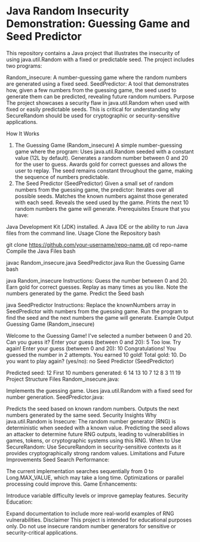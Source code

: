 # Java Random Insecurity Demonstration: Guessing Game and Seed Predictor
This repository contains a Java project that illustrates the insecurity of using java.util.Random with a fixed or predictable seed. The project includes two programs:

Random_insecure: A number-guessing game where the random numbers are generated using a fixed seed.
SeedPredictor: A tool that demonstrates how, given a few numbers from the guessing game, the seed used to generate them can be predicted, revealing future random numbers.
Purpose
The project showcases a security flaw in java.util.Random when used with fixed or easily predictable seeds. This is critical for understanding why SecureRandom should be used for cryptographic or security-sensitive applications.

How It Works
1. The Guessing Game (Random_insecure)
A simple number-guessing game where the program:
Uses java.util.Random seeded with a constant value (12L by default).
Generates a random number between 0 and 20 for the user to guess.
Awards gold for correct guesses and allows the user to replay.
The seed remains constant throughout the game, making the sequence of numbers predictable.
2. The Seed Predictor (SeedPredictor)
Given a small set of random numbers from the guessing game, the predictor:
Iterates over all possible seeds.
Matches the known numbers against those generated with each seed.
Reveals the seed used by the game.
Prints the next 10 random numbers the game will generate.
Prerequisites
Ensure that you have:

Java Development Kit (JDK) installed.
A Java IDE or the ability to run Java files from the command line.
Usage
Clone the Repository
bash

git clone https://github.com/your-username/repo-name.git
cd repo-name
Compile the Java Files
bash

javac Random_insecure.java SeedPredictor.java
Run the Guessing Game
bash

java Random_insecure
Instructions:
Guess the number between 0 and 20.
Earn gold for correct guesses.
Replay as many times as you like.
Note the numbers generated by the game.
Predict the Seed
bash

java SeedPredictor
Instructions:
Replace the knownNumbers array in SeedPredictor with numbers from the guessing game.
Run the program to find the seed and the next numbers the game will generate.
Example Output
Guessing Game (Random_insecure)


Welcome to the Guessing Game!
I've selected a number between 0 and 20. Can you guess it?
Enter your guess (between 0 and 20): 5
Too low. Try again!
Enter your guess (between 0 and 20): 10
Congratulations! You guessed the number in 2 attempts.
You earned 10 gold! Total gold: 10.
Do you want to play again? (yes/no): no
Seed Predictor (SeedPredictor)


Predicted seed: 12
First 10 numbers generated:
6
14
13
10
7
12
8
3
11
19
Project Structure
Files
Random_insecure.java:

Implements the guessing game.
Uses java.util.Random with a fixed seed for number generation.
SeedPredictor.java:

Predicts the seed based on known random numbers.
Outputs the next numbers generated by the same seed.
Security Insights
Why java.util.Random is Insecure:
The random number generator (RNG) is deterministic when seeded with a known value.
Predicting the seed allows an attacker to determine future RNG outputs, leading to vulnerabilities in games, tokens, or cryptographic systems using this RNG.
When to Use SecureRandom:
Use SecureRandom in security-sensitive contexts as it provides cryptographically strong random values.
Limitations and Future Improvements
Seed Search Performance:

The current implementation searches sequentially from 0 to Long.MAX_VALUE, which may take a long time. Optimizations or parallel processing could improve this.
Game Enhancements:

Introduce variable difficulty levels or improve gameplay features.
Security Education:

Expand documentation to include more real-world examples of RNG vulnerabilities.
Disclaimer
This project is intended for educational purposes only. Do not use insecure random number generators for sensitive or security-critical applications.

